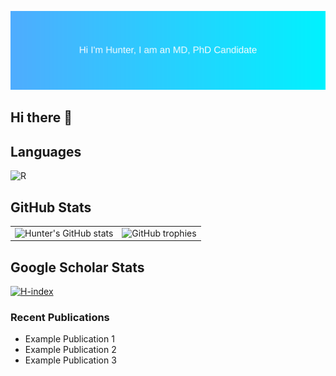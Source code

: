 ![Banner](./banner.svg)

## Hi there 👋

## Languages

<p align="left">
  <img src="https://cdn.jsdelivr.net/gh/devicons/devicon/icons/r/r-original.svg" alt="R" width="40" height="40"/>
</p>

## GitHub Stats

<table>
  <tr>
    <td>
      <img src="https://github-readme-stats.vercel.app/api?username=huntereby&show_icons=true" alt="Hunter's GitHub stats"/>
    </td>
    <td>
      <img src="https://github-profile-trophy.vercel.app/?username=huntereby&theme=onestar&no-frame=true&column=1" alt="GitHub trophies"/>
    </td>
  </tr>
</table>

## Google Scholar Stats

[![H-index](https://img.shields.io/badge/h--index-20?style=flat&logo=google-scholar&logoColor=white)](https://scholar.google.com/)

### Recent Publications
- Example Publication 1
- Example Publication 2
- Example Publication 3


<!--
**huntereby/huntereby** is a ✨ _special_ ✨ repository because its `README.md` (this file) appears on your GitHub profile.

Here are some ideas to get you started:

- 🔭 I’m currently working on ...
- 🌱 I’m currently learning ...
- 👯 I’m looking to collaborate on ...
- 🤔 I’m looking for help with ...
- 💬 Ask me about ...
- 📫 How to reach me: ...
- 😄 Pronouns: ...
- ⚡ Fun fact: ...
-->
